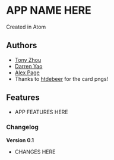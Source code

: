 # APP NAME HERE

Created in Atom

## Authors

- [Tony Zhou](http://tyzhou05.github.io/)
- [Darren Yao](http://lowkeymochi.githu.io/)
- [Alex Page](http://alexthegreat2006.github.io/)
- Thanks to [htdebeer](https://github.com/htdebeer/SVG-cards) for the card pngs!

## Features

- APP FEATURES HERE

### Changelog

**Version 0.1**

- CHANGES HERE
